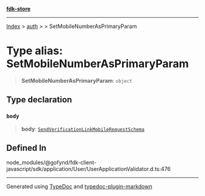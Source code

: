 [**fdk-store**](../../../README.md)
***

[Index](../../../API.md) > [auth](../../README.md) > [<internal>](../README.md) > SetMobileNumberAsPrimaryParam

# Type alias: SetMobileNumberAsPrimaryParam

> **SetMobileNumberAsPrimaryParam**: `object`

## Type declaration

### `body`

> **body**: [`SendVerificationLinkMobileRequestSchema`](type-alias.SendVerificationLinkMobileRequestSchema.md)

## Defined In

node\_modules/@gofynd/fdk-client-javascript/sdk/application/User/UserApplicationValidator.d.ts:476

***
Generated using [TypeDoc](https://typedoc.org/) and [typedoc-plugin-markdown](https://www.npmjs.com/package/typedoc-plugin-markdown)
